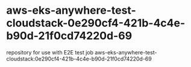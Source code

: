 # aws-eks-anywhere-test-cloudstack-0e290cf4-421b-4c4e-b90d-21f0cd74220d-69
repository for use with E2E test job aws-eks-anywhere-test-cloudstack:0e290cf4-421b-4c4e-b90d-21f0cd74220d-69
